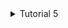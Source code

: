 <details> 
<summary> Tutorial 5 </summary>

## JMeter Result
### `/all-student` Endpoint
- **Before** Optimization :

    ![JMeter All Student Before](/image/jmeterbefore1.jpg)


- **After** Optimization :

    ![JMeter All Student After](/image/jmeterafter1.jpg)


- **Comparison** :

  | Before   | After  | Improvement |
    |----------|--------|-------------|
  | 8,587 ms | 944 ms | 89%         |


### `/all-student-name` Endpoint
- **Before** Optimization :

    ![JMeter All Student Name Before](/image/jmeterbefore2.jpg)


- **After** Optimization :

    ![JMeter All Student Name After](/image/jmeterafter2.jpg)


- **Comparison** :
    | Before   | After  | Improvement |
    |----------|--------|-------------|
    | 1,396 ms | 345 ms | 75.29%      |

### `/highest-gpa` Endpoint
- **Before** Optimization :

    ![JMeter Highest GPA Before](/image/jmeterbefore3.jpg)


- **After** Optimization :

    ![JMeter Highest GPA After](/image/jmeterafter3.jpg)


- **Comparison** :

    | Before | After  | Improvement |
    |--------|--------|-------------|
    | 685 ms | 390 ms | 43.1%       |

### Combined JMeter Result using `cmd` :
- **Before** Optimization :

    ![JMeter Command Before](/image/jmetercmdbefore.jpg)


- **After** Optimization :

    ![JMeter Command After](/image/jmetercmdafter.jpg)



## Reflection
### Perbedaan antara JMeter Tests dan Profiling dengan Profiler IntelliJ dalam Optimization

Secara tujuan dan kegunaan umum, keduanya memiliki perbedaan sebagai berikut:
- **Testing with Jmeter** : 
Jmeter digunakan untuk menguji aplikasi terhadap berbagai macam intensitas _load_ atau beban kerja dari user terhadap aplikasi, seperti mensimulasikan seberapa mampu aplikasi meng-_handle_ akses dari banyak pengguna dalam waktu yang bersamaan. Jmeter dapat kita gunakan untuk menguji performa keseluruhan aplikasi, termasuk dengan _database_ dan _server response_. 
- **Profiling with Profiler IntelliJ** :
Profiler IntelliJ digunakan untuk menganalisis performa aplikasi, seperti menemukan _bottleneck_ atau bagian dari kode aplikasi yang memakan banyak _resource_ sehingga memperlambat aplikasi. Profiling juga dapat digunakan untuk menemukan _memory leak_ atau bagian kode dari aplikasi yang memakan banyak _memory_ sehingga memperlambat aplikasi. Profiler dapat digunakan untuk mencari isu performa dan meningkatkan efisiensi pada kode.

### Bagaimana Proses Profiling Membantu dalam Mencari Kelemahan Aplikasi
Proses _profiling_ membantu kita untuk melihat bagian kode mana yang membuat aplikasi menjadi lambat dan berat dengan informasi yang diberikan seperti _CPU time, memory allocation, execution time_. Sehingga, akan lebih mudah untuk menentukan bagian kode mana yang lemah dan perlu dioptimasi.

### Apakah Intellij Profiler Efektif?
Dari pengalaman saya menggunakan IntelliJ Profiler, saya merasa IntelliJ Profiler cukup efektif dalam membantu saya menemukan _bottleneck_ pada aplikasi. Dengan informasi yang diberikan, saya dapat menemukan bagian _bottleneck_ yang harus saya perbaiki untuk menignkatkan performa aplikasi. Bentuk penyajian data hasil yang beragam seperti _flame graph, method list, dan method tree_ juga efektif dalam menyajikan data yang mudah kita lihat informasinya.

### Kendala dalam Melakukan Performance Testing dan Profiling
Sebenarnya secara prosedur dan alur testing/profiling untuk optimisasi, tidak ada kendala berarti yang saya alami karena panduan yang ada pada modul sudah cukup jelas. Namun, saya tetap mengalami kendala-kendala kecil seperti:
- Memahami cara menilai bottleneck dari hasil profiling (terutama _graph_) karena ini merupakan kali pertama saya melakukan hal serupa. Dapat diatasi dengan melihat hasil dengan view lain seperti _method list_.
- Memahami alur method/kode yang perlu saya optimisasi karena kode awal sudah disediakan, bukan membuat sendiri. Dapat dengan mudah diatasi dengan melakukan tracing pemanggilan method ke _object_ atau _repository_ bersangkutan.

### Manfaat Menggunakan IntelliJ Profiler untuk Profiling
Seperti yang sudah dijelaskan sebelumnya, IntelliJ Profiler sangat membantu dalam menemukan _bottleneck_ pada aplikasi. Dengan informasi yang diberikan, kita dapat menemukan bagian kode mana yang perlu dioptimasi untuk meningkatkan performa aplikasi. Dengan adanya profiler ini, saya dapat melakukan semua proses untuk optimisasi hanya dalam satu aplikasi yaitu _IDE_ tanpa perlu menggunakan _tools_ lain.

### Apa yang Perlu Dilakukan jika Hasil pada IntelliJ Profiler dan JMeter Tidak Konsisten?
Dalam mengerjakan tutorial 5 ini, saya tidak mengalami adanya hasil yang tidak konsisten antara IntelliJ Profiler dan JMeter. Namun, jika hasilnya tidak konsisten, kita perlu melakukan pengecekan ulang terhadap _test case_ yang digunakan, _load_ yang diberikan, dan _environment_ yang digunakan. Kita juga perlu memastikan kondisi awal dan _metric_ yang digunakan pada kedua aplikasi juga sama.

### Optimisasi yang Diimplementasi pada Kode
- **Mengurangi Pemanggilan _Database_ dan Menggunakan Hashmap untuk Efisiensi Pencarian pada `getAllStudent()`:**

    Dalam kode yang sudah teroptimisasi, saya melakukan pemanggilan ke _database_ menggunakan method `findAll` agar tidak diperlukan pemanggilan secara berulang seperti sebelumnya, dan untuk meningkatkan efisiensi pencarian `Student` berdasarkan id, saya menggunakan ADT `HashMap`.


- **Mengurangi Penggunaan Memori untuk Pembuatan Objek Baru dan Penggunaan `Stream` pada `joinStudentsName()`:**

    Dalam kode yang sudah teroptimisasi, saya mengurangi penggunaan memori untuk pembuatan objek baru pada konkatens string dengan menggunakan `StringBuilder`. Penggunaan `Stream` juga saya gunakan untuk menggantikan `for-loop` agar menghindari adanya _mutable state object_ yang dapat mempengaruhi performa aplikasi.


- **Menggunakan `Stream` dan `Comparator` pada `findStudentWithHighestGPA()`:**

    Sama seperti sebelumnya, saya mereplace pengunaan `for-loop` dengan `Stream` dan `Comparator` untuk mencari `Student` dengan nilai GPA tertinggi. Pendekatan ini lebih baik performanya dibandingkan menggunakan perbandingan nilai secara `for-loop` dan menghindari juga adanya _mutable object_.

</details>

